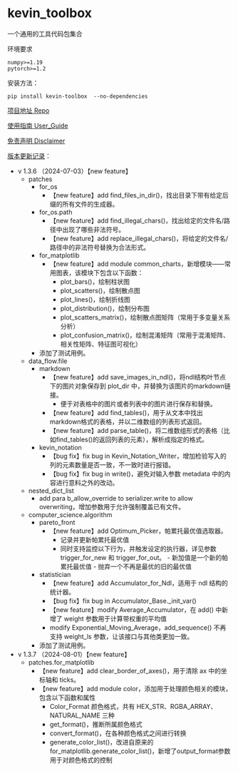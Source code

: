 # kevin_toolbox

一个通用的工具代码包集合



环境要求

```shell
numpy>=1.19
pytorch>=1.2
```

安装方法：

```shell
pip install kevin-toolbox  --no-dependencies
```



[项目地址 Repo](https://github.com/cantbeblank96/kevin_toolbox)

[使用指南 User_Guide](./notes/User_Guide.md)

[免责声明 Disclaimer](./notes/Disclaimer.md)

[版本更新记录](./notes/Release_Record.md)：

- v 1.3.6 （2024-07-03）【new feature】
  - patches
    - for_os
      - 【new feature】add find_files_in_dir()，找出目录下带有给定后缀的所有文件的生成器。
    - for_os.path
      - 【new feature】add find_illegal_chars()，找出给定的文件名/路径中出现了哪些非法符号。
      - 【new feature】add replace_illegal_chars()，将给定的文件名/路径中的非法符号替换为合法形式。
    - for_matplotlib
      - 【new feature】add module common_charts，新增模块——常用图表，该模块下包含以下函数：
        - plot_bars()，绘制柱状图
        - plot_scatters()，绘制散点图
        - plot_lines()，绘制折线图
        - plot_distribution()，绘制分布图
        - plot_scatters_matrix()，绘制散点图矩阵（常用于多变量关系分析）
        - plot_confusion_matrix()，绘制混淆矩阵（常用于混淆矩阵、相关性矩阵、特征图可视化）
    - 添加了测试用例。
  - data_flow.file
    - markdown
      - 【new feature】add save_images_in_ndl()，将ndl结构叶节点下的图片对象保存到 plot_dir 中，并替换为该图片的markdown链接。
        - 便于对表格中的图片或者列表中的图片进行保存和替换。
      - 【new feature】add find_tables()，用于从文本中找出markdown格式的表格，并以二维数组的列表形式返回。
      - 【new feature】add parse_table()，将二维数组形式的表格（比如find_tables()的返回列表的元素），解析成指定的格式。
    - kevin_notation
      - 【bug fix】fix bug in Kevin_Notation_Writer，增加检验写入的列的元素数量是否一致，不一致时进行报错。
      - 【bug fix】fix bug in write()，避免对输入参数 metadata 中的内容进行意料之外的改动。
  - nested_dict_list
    - add para b_allow_override to serializer.write to allow overwriting，增加参数用于允许强制覆盖已有文件。
  - computer_science.algorithm
    - pareto_front
      - 【new feature】add Optimum_Picker，帕累托最优值选取器。
        - 记录并更新帕累托最优值
        - 同时支持监控以下行为，并触发设定的执行器，详见参数 trigger_for_new 和 trigger_for_out。
                              - 新加值是一个新的帕累托最优值
                              - 抛弃一个不再是最优的旧的最优值
    - statistician
      - 【new feature】add Accumulator_for_Ndl，适用于 ndl 结构的统计器。
      - 【bug fix】fix bug in Accumulator_Base._init_var()
      - 【new feature】modify Average_Accumulator，在 add() 中新增了 weight 参数用于计算带权重的平均值
      - modify Exponential_Moving_Average，add_sequence() 不再支持 weight_ls 参数，让该接口与其他类更加一致。
    - 添加了测试用例。
- v 1.3.7 （2024-08-01）【new feature】
  - patches.for_matplotlib
    - 【new feature】add clear_border_of_axes()，用于清除 ax 中的坐标轴和 ticks。
    - 【new feature】add module color，添加用于处理颜色相关的模块，包含以下函数和属性
      - Color_Format 颜色格式，共有 HEX_STR、RGBA_ARRAY、NATURAL_NAME 三种
      - get_format()，推断所属颜色格式
      - convert_format()，在各种颜色格式之间进行转换
      - generate_color_list()，改进自原来的 for_matplotlib.generate_color_list()，新增了output_format参数用于对颜色格式的控制
